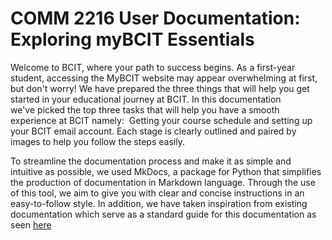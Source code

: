 # COMM 2216 User Documentation: Exploring myBCIT Essentials
Welcome to BCIT, where your path to success begins. As a first-year student, accessing the MyBCIT website may appear overwhelming at first, but don't worry! We have prepared the three things that will help you get started in your educational journey at BCIT. In this documentation we've picked the top three tasks that will help you have a smooth experience at BCIT namely:  Getting your course schedule and setting up your BCIT email account. Each stage is clearly outlined and paired by images to help you follow the steps easily.

To streamline the documentation process and make it as simple and intuitive as possible, we used MkDocs, a package for Python that simplifies the production of documentation in Markdown language. Through the use of this tool, we aim to give you with clear and concise instructions in an easy-to-follow style. In addition, we have taken inspiration from existing documentation which serve as a standard guide for this documentation as seen [here](https://samlee77.github.io/Sam-Test/)
